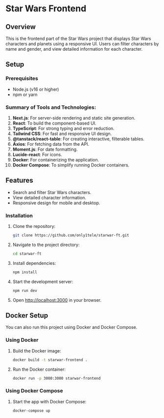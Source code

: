 # Star Wars Frontend

## Overview

This is the frontend part of the Star Wars project that displays Star Wars characters and planets using a responsive UI. Users can filter characters by name and gender, and view detailed information for each character.

## Setup

### Prerequisites

- Node.js (v16 or higher)
- npm or yarn

### Summary of Tools and Technologies:

1. **Next.js**: For server-side rendering and static site generation.
2. **React**: To build the component-based UI.
3. **TypeScript**: For strong typing and error reduction.
4. **Tailwind CSS**: For fast and responsive UI design.
5. **@tanstack/react-table**: For creating interactive, filterable tables.
6. **Axios**: For fetching data from the API.
7. **Moment.js**: For date formatting.
8. **Lucide-react**: For icons.
9. **Docker**: For containerizing the application.
10. **Docker Compose**: To simplify running Docker containers.

## Features

- Search and filter Star Wars characters.
- View detailed character information.
- Responsive design for mobile and desktop.

### Installation

1. Clone the repository:

   ```bash
   git clone https://github.com/only1tele/starwar-ft.git
   ```

2. Navigate to the project directory:

   ```bash
   cd starwar-ft
   ```

3. Install dependencies:

   ```bash
   npm install
   ```

4. Start the development server:

   ```bash
   npm run dev
   ```

5. Open [http://localhost:3000](http://localhost:3000) in your browser.

## Docker Setup

You can also run this project using Docker and Docker Compose.

### Using Docker

1. Build the Docker image:

   ```bash
   docker build -t starwar-frontend .
   ```

2. Run the Docker container:

   ```bash
   docker run -p 3000:3000 starwar-frontend
   ```

### Using Docker Compose

1. Start the app with Docker Compose:

   ```bash
   docker-compose up
   ```
